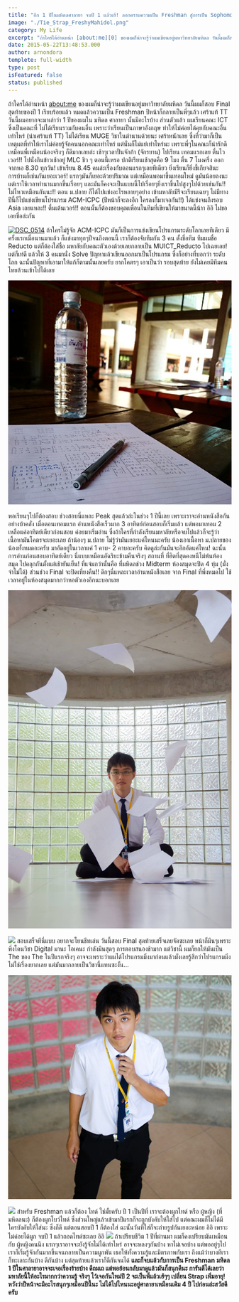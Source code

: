 ```yaml
---
title: "อีก 1 ปีในมหิดลศาลายา จบปี 1 แล้วเฮ้! ลอกคราบความเป็น Freshman สู่การเป็น Sophomore"
image: "./Tie_Strap_FreshyMahidol.png"
category: My Life
excerpt: "ถ้าใครได้อ่านหน้า [about:me][0] ของผมก็น่าจะรู้ว่าผมเขียนอยู่มหาวิทยาลัยมหิดล วันนี้ผมก็สอบ Final สุดท้ายของปี 1 เรียบร้อยแล้ว หมดแล้วความเป็น Freshman ปีหน้าก็กลายเป็นพี่ๆแล้ว"
date: 2015-05-22T13:48:53.000
author: arnondora
templete: full-width
type: post
isFeatured: false
status: published
---
```


ถ้าใครได้อ่านหน้า [about:me][0] ของผมก็น่าจะรู้ว่าผมเขียนอยู่มหาวิทยาลัยมหิดล วันนี้ผมก็สอบ Final สุดท้ายของปี 1 เรียบร้อยแล้ว หมดแล้วความเป็น Freshman ปีหน้าก็กลายเป็นพี่ๆแล้ว เศร้าแท้ TT วันนี้ผมอยากจะมาเล่าว่า 1 ปีของผมใน มหิดล ศาลายา นั้นมีอะไรบ้าง
ส่วนตัวแล้ว ผมเรียนคณะ ICT ซึ่งเป็นคณะที่ ไม่ได้เรียนรวมกับคนอื่น เพราะว่าเรียนเป็นภาษาอังกฤษ ทำให้ไม่ค่อยได้คุยกับคณะอื่นเท่าไหร่ (น่าเศร้าแท้ TT) ไม่ได้เรียน MUGE วิชาในตำนานด้วยนะ เศร้าหนักเลย ซึ่งที่ว่ามาก็เป็นเหตุผลที่ทำให้เราไม่ค่อยรู้จักคนนอกคณะเท่าไหร่ แต่นั่นก็ไม่แย่เท่าไหร่นะ เพราะพี่ๆในคณะก็น่ารักดี เหมือนพี่เหมือนน้องจริงๆ ก็ดีมากเลยล่ะ
เช้าๆเวลาปั่นจักก้า (จักรยาน) ไปเรียน เทอมแรกเลย ตื่นไวเวอร์!! ไปนั่งกินข้าวเช้าอยู่ MLC ชิว ๆ ตอนนี้เหรอ ปกติเรียนเช้าสุดคือ 9 โมง ตื่น 7 โมงครึ่ง ออกจากหอ 8.30 ทุกวัน! เข้าเรียน 8.45 คนล่ะเรื่องกับตอนแรกๆเลยทีเดียว ยิ่งเรียนก็ยิ่งขี้เกียจสินะ
การบ้านก็เช่นกันเยอะเวอร์! แรกๆมันก็เยอะด้วยปริมาณ แต่เหมือนพอมาขึ้นเทอมใหม่ ดูมันน้อยลงนะ แต่เราใช้เวลาทำนานมากขึ้นเรื่อยๆ และมันก็คงจะเป็นแบบนี้ไปเรื่อยๆยิ่งเราขึ้นไปสูงๆไปด้วยเช่นกัน!! ไม่ไหวเหมือนกันนะ!!
ตอน ม.ปลาย ก็ได้ไปแข่งอะไรหลายๆอย่าง เข้ามหาลัยมีรึจะเรียนเฉยๆ ไม่มีทาง ปีนี้ก็ไปแข่งเขียนโปรแกรม ACM-ICPC (ปีหน้าก็จะลงอีก ใครลงก็มาเจอกัน!!) ได้แข่งจนถึงรอบ Asia เลยแหละ!! ตื่นเต้นเวอร์!! ตอนนั้นก็ต้องขอบคุณเพื่อนในทีมที่เขียนให้มาขนาดนี้น้าา อิอิ ไม่ขอเอยชื่อล่ะกัน

[![DSC_0514](https://c2.staticflickr.com/8/7497/15175173004_e89a41ed51_z.jpg)][1]
ถ้าใครไม่รู้จัก ACM-ICPC มันก็เป็นการแข่งเขียนโปรแกรมระดับโลกเลยทีเดียว มีครั้งแรกเมื่อนานมาแล้ว ก็แข่งมาทุกๆปีจนถึงตอนนี้ เราก็ต้องจับทีมกัน 3 คน ตั้งชื่อทีม ทีมผมชื่อ Reducto แต่ก็ต้องใส่ชื่อ มหาลัยกับคณะตัวเองด้วยเลยกลายเป็น MUICT\_Reducto ไปเฉยเลย! แต่ก็เท่ดี แล้วให้ 3 คนมานั่ง Solve ปัญหาแล้วเขียนออกมาเป็นโปรแกรม ซึ่งก็อย่างที่บอกว่า ระดับโลก ฉะนั้นปัญหาที่เอามาให้แก้ก็ตามนั้นเลยครับ ยากโคตรๆ เอาเป็นว่า รอบสุดท้าย ยังไม่เคยมีทีมคนไทยล้วนเข้าไปได้เลย

![](./10849901-10205647480846770-140354539114408296-n.jpg)

พอเรียนๆไปก็ต้องสอบ ช่วงสอบนี่แหละ Peak สุดแล้วล่ะในช่วง 1 ปีนี้เลย เพราะเราจะอ่านหนังสือกันอย่างบ้าคลั่ง เมื่อตอนเทอมแรก อ่านหนังสือเร็วมาก 3 อาทิตย์ก่อนสอบก็เริ่มแล้ว แต่พอมาเทอม 2 เหลือแค่อาทิตย์เดียวก่อนสอบ ค่อยมาเริ่มอ่าน ซึ่งถ้าใครที่กำลังเรียนมหาลัยหรือจบไปแล้วก็จะรู้ว่า เนื้อหามันโคตรจะเยอะเลย ถ้าน้องๆ ม.ปลาย ไม่รู้ว่ามันเยอะแค่ไหนนะครับ น้องเอาเนื้อหา ม.ปลายของน้องทั้งหมดอะครับ มาอัดอยู่ในเวลาแค่ 1 คาบ- 2 คาบอะครับ คิดดูล่ะกันมันจะอึกอัดแค่ไหน! ฉะนั้นการอ่านก่อนสอบอาทิตย์เดียว นี่แบบเหมือนอัฉริยะข้ามคืนจริงๆ สถานที่ ที่ฮิตที่สุดคงหนีไม่พ้นห้องสมุด ไปคลุกกันตั้งแต่เช้ายันเย็น! ที่แจ๋มกว่านั้นคือ ที่มหิดลช่วง Midterm ห้องสมุดจะปิด 4 ทุ่ม (มั่งจำไม่ได้) ส่วนช่วง Final จะปิดเที่ยงคืน!! ดึกๆนี่แหละเวลาอ่านหนังสือเลย จาก Final ที่พึ่งหมดไป ใช้เวลาอยู่ในห้องสมุดมากกว่าหอตัวเองอีกนะบอกเลย

![](./1522724-10206987307221592-6975050028723122994-o.jpg)

![](https://scontent-kul1-1.xx.fbcdn.net/hphotos-xta1/t31.0-8/s960x960/1522724_10206987307221592_6975050028723122994_o.jpg)
สอบเสร็จทีนี่แบบ อยากจะโยนชีทเล่น วันนี้สอบ Final สุดท้ายเสร็จเลยจัดซะเลย หน้าก็มึนๆเพราะพึ่งโดนวิชา Digital มานะ โอเคนะ กำลังมึนสุดๆ การตอบสนองช้ามาก แต่วิชานี้ ผมก็ยกให้มันเป็น The ของ The ในปีแรกจริงๆ อาจจะเพราะว่าผมได้โปรแกรมมิ่งมาก่อนแล้วมั่งเลยรู้สึกว่าโปรแกรมมิ่งไม่ใช่เรื่องยากเลย แต่มันมากลายเป็นวิชานี้แทนซะงั้น...

![](./11220882-10206986300116415-887827740114468008-n.jpg)

![](https://fbcdn-sphotos-f-a.akamaihd.net/hphotos-ak-xpt1/v/t1.0-9/11220882_10206986300116415_887827740114468008_n.jpg?oh=f7f72051abfd71ee50c9bf2c0714aef5&oe=5602E406&__gda__=1439311750_9eb0cd50214cce0f76c622498f524171)
สำหรับ Freshman แล้วก็ต้อง ไทด์ ใช่มั้ยครับ ปี 1 เป็นปีที่ เราจะต้องผูกไทด์ หรือ ผู้หญิง (ที่มหิดลนะ) ก็ต้องผูกโบว์ไทด์ ซึ่งส่วนใหญ่แล้วเข้ามาปีแรกก็จะถูกบังคับให้ใส่ไป แต่คณะผมก็ไม่ได้มีใครบังคับให้ใส่นะ ซึ่งก็ดี แต่ตอนสอบปี 1 ก็ต้องใส่ ฉะนั้นวันที่ใส่ก็จะถ่ายรูปกันเยอะหน่อย อิอิ เพราะไม่ค่อยได้ผูก จบปี 1 แล้วถอดไทด์ซะเลย อิอิ
![](https://fbcdn-sphotos-f-a.akamaihd.net/hphotos-ak-xpf1/v/t1.0-9/10941518_10206525267110878_7287487682258736787_n.jpg?oh=1d183efa91eb326f8388eedf0fed3959&oe=55C92BD8&__gda__=1439306663_62395c210aa001e526f1f637bcc98f38)
ถ้าเปรียบชีวิต 1 ปีที่ผ่านมา ผมก็คงเปรียบมันเหมือนกับ ผู้หญิงคนนึง แรกๆเราอาจจะยังรู้จักไม่ได้เท่าไหร่ อาจจะหลงๆกันบ้าง หาไม่เจอบ้าง แต่พออยู่ๆไปเราก็เริ่มรู้จักกันมากขึ้นจนกลายเป็นความผูกพัน เธอให้ทั้งความรู้และมิตรภาพกับเรา ถึงแม้ว่าบางทีเราก็ทะเลาะกันบ้าง ดีกันบ้าง แต่สุดท้ายแล้วเราก็ดีกันจนได้
**และก็จบแล้วกับการเป็น Freshman มหิดล 1 ปีในศาลายาอาจจะเจอเรื่องร้ายบ้าง ดีถมเถ แต่พอย้อนกลับมาดูแล้วมันก็สนุกดีนะ การันตีได้เลยว่ามหาลัยนี้ให้อะไรมากกว่าความรู้ จริงๆ ไว้เจอกันใหม่ปี 2 จะเป็นพี่แล้วเฮ้ๆๆ เปลี่ยน Strap เพิ่มอายุ! หวังว่าปีหน้าจะมีอะไรสนุกๆเหมือนปีนี้นะ ไม่ได้ไปไหนนะอยู่ศาลายาเหมือนเดิม 4 ปี ไปก่อนล่ะสวัสดีครับ**


[0]: http://www.arnondora.in.th/about/
[1]: https://www.flickr.com/photos/arnondora/15175173004 "DSC_0514 by Arnondora, on Flickr"
